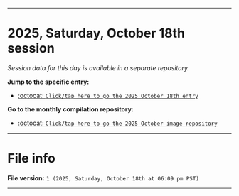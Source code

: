 
***

# 2025, Saturday, October 18th session

_Session data for this day is available in a separate repository._

**Jump to the specific entry:**

- [:octocat: `Click/tap here to go the 2025 October 18th entry`](https://github.com/seanpm2001/SeansLifeArchive_Images_MotorWorld_CarFactory_Y2025_V10/tree/SeansLifeArchive_Images_MotorWorld_CarFactory_Y2025_V10_Main-dev/2025/10_October/18/)

**Go to the monthly compilation repository:**

- [:octocat: `Click/tap here to go the 2025 October image repository`](https://github.com/seanpm2001/SeansLifeArchive_Images_MotorWorld_CarFactory_Y2025_V10/)

***

# File info

**File version:** `1 (2025, Saturday, October 18th at 06:09 pm PST)`

***
